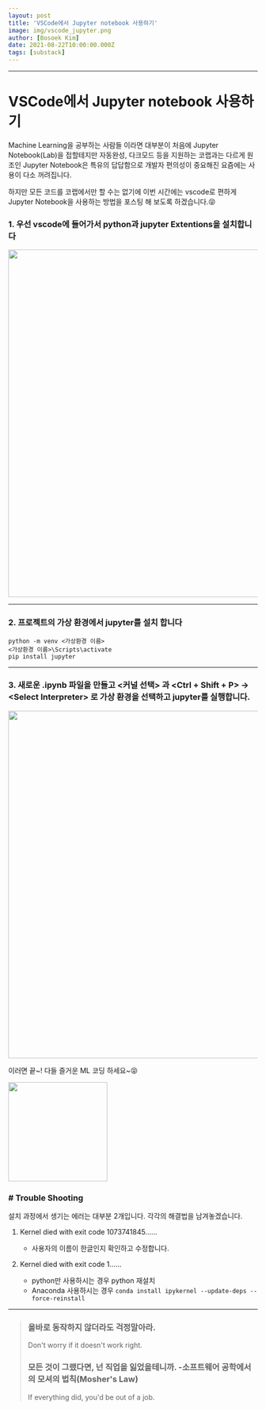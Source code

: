 ```yaml
---
layout: post
title: 'VSCode에서 Jupyter notebook 사용하기'
image: img/vscode_jupyter.png
author: [Bosoek Kim]
date: 2021-08-22T10:00:00.000Z
tags: [substack]
---
```


---

# VSCode에서 Jupyter notebook 사용하기

Machine Learning을 공부하는 사람들 이라면 대부분이 처음에 Jupyter Notebook(Lab)을 접할테지만 자동완성, 다크모드 등을 지원하는 코랩과는 다르게 원조인 Jupyter Notebook은 특유의 답답함으로 개발자 편의성이 중요해진 요즘에는 사용이 다소 꺼려집니다.

하지만 모든 코드를 코랩에서만 할 수는 없기에 이번 시간에는 vscode로 편하게 Jupyter Notebook을 사용하는 방법을 포스팅 해 보도록 하겠습니다.😝

### 1. 우선 vscode에 들어가서 python과 jupyter Extentions을 설치합니다

<img src="https://img1.daumcdn.net/thumb/R1280x0/?scode=mtistory2&fname=https%3A%2F%2Fblog.kakaocdn.net%2Fdn%2Fme1xP%2FbtrcMGclmyB%2FkGpqTLFr9DSwdAnPauDy1k%2Fimg.png" width="700">

---

### 2. 프로젝트의 가상 환경에서 jupyter를 설치 합니다
```
python -m venv <가상환경 이름>
<가상환경 이름>\Scripts\activate
pip install jupyter
```
---
   
### 3. 새로운 .ipynb 파일을 만들고 __<커널 선택>__ 과 <Ctrl + Shift + P> -> \<Select Interpreter> 로 가상 환경을 선택하고 jupyter를 실행합니다.

<img src="https://img1.daumcdn.net/thumb/R1280x0/?scode=mtistory2&fname=https%3A%2F%2Fblog.kakaocdn.net%2Fdn%2FbCtuEh%2FbtrcMWFM8YV%2FkAvUidFRnBixZMK53SWvj1%2Fimg.png" width="700">

이러면 끝~! 다들 즐거운 ML 코딩 하세요~😝

<img src="https://user-images.githubusercontent.com/68007145/152316247-ec5c30b2-b506-4ed8-99db-db64e7b49053.png" width="200">

### # Trouble Shooting
설치 과정에서 생기는 에러는 대부분 2개입니다. 각각의 해결법을 남겨놓겠습니다.

1. Kernel died with exit code 1073741845......
   * 사용자의 이름이 한글인지 확인하고 수정합니다.
 
2. Kernel died with exit code 1......
   * python만 사용하시는 경우 python 재설치 
   * Anaconda 사용하시는 경우 ```conda install ipykernel --update-deps --force-reinstall```

---


>### 올바로 동작하지 않더라도 걱정말아라.
> Don't worry if it doesn't work right.
>### 모든 것이 그랬다면, 넌 직업을 잃었을테니까. -소프트웨어 공학에서의 모셔의 법칙(Mosher's Law)
> If everything did, you'd be out of a job.
